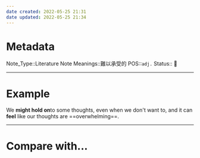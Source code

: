 ```yaml
---
date created: 2022-05-25 21:31
date updated: 2022-05-25 21:34
---
```


# Metadata

Note_Type::Literature Note
Meanings::難以承受的
POS::`adj.`
Status:: 👶

---

# Example

We **might hold on**to some thoughts, even when we don't want to, and it can **feel** like our thoughts are ==overwhelming==.

---

# Compare with...
